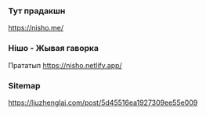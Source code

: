 ### Тут прадакшн

https://nisho.me/

### Нішо - Жывая гаворка

Прататып https://nisho.netlify.app/

### Sitemap

https://liuzhenglai.com/post/5d45516ea1927309ee55e009
